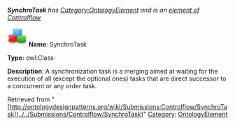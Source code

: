 ___SynchroTask__ has [Category:OntologyElement](../../Category/OntologyElement "Category:OntologyElement") and is an [element of](../../Property/ElementOf "Property:ElementOf") [Controlflow](../../Submissions/Controlflow "Submissions:Controlflow")_


  




[![Class](../../images/thumb/2/27/Class.gif/45px-Class.gif)](../../Image/Class.gif "Class")
__Name__: SynchroTask 


__Type:__ owl:Class 


__Description__: A synchronization task is a merging aimed at waiting for the execution of all (except the optional ones) tasks that are direct successor to a concurrent or any order task. 





Retrieved from "[http://ontologydesignpatterns.org/wiki/Submissions:Controlflow/SynchroTask](../../Submissions/Controlflow/SynchroTask)"
 [Category](http://ontologydesignpatterns.org/wiki/Special:Categories "Special:Categories"): [OntologyElement](../../Category/OntologyElement "Category:OntologyElement")